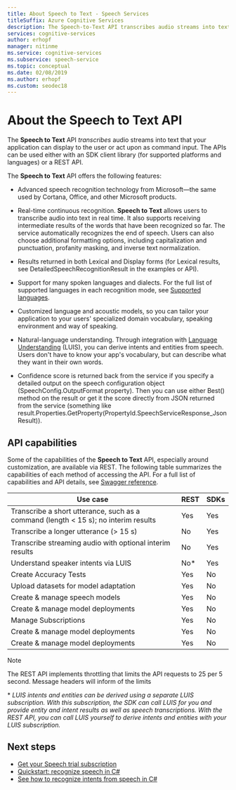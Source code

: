 ```yaml
---
title: About Speech to Text - Speech Services
titleSuffix: Azure Cognitive Services
description: The Speech-to-Text API transcribes audio streams into text that your app can display or act on as an input. The service is available via the SDK and a RESTful endpoint.
services: cognitive-services
author: erhopf
manager: nitinme
ms.service: cognitive-services
ms.subservice: speech-service
ms.topic: conceptual
ms.date: 02/08/2019
ms.author: erhopf
ms.custom: seodec18
---
```


# About the Speech to Text API

The **Speech to Text** API *transcribes* audio streams into text that your application can display to the user or act upon as command input. The APIs can be used either with an SDK client library (for supported platforms and languages) or a REST API.

The **Speech to Text** API offers the following features:

- Advanced speech recognition technology from Microsoft—the same used by Cortana, Office, and other Microsoft products.

- Real-time continuous recognition. **Speech to Text** allows users to transcribe audio into text in real time. It also supports receiving intermediate results of the words that have been recognized so far. The service automatically recognizes the end of speech. Users can also choose additional formatting options, including capitalization and punctuation, profanity masking, and inverse text normalization.

- Results returned in both Lexical and Display forms (for Lexical results, see DetailedSpeechRecognitionResult in the examples or API).

- Support for many spoken languages and dialects. For the full list of supported languages in each recognition mode, see [Supported languages](language-support.md#speech-to-text).

- Customized language and acoustic models, so you can tailor your application to your users' specialized domain vocabulary, speaking environment and way of speaking.

- Natural-language understanding. Through integration with [Language Understanding](https://docs.microsoft.com/azure/cognitive-services/luis/) (LUIS), you can derive intents and entities from speech. Users don't have to know your app's vocabulary, but can describe what they want in their own words.

- Confidence score is returned back from the service if you specify a detailed output on the speech configuration object (SpeechConfig.OutputFormat property). Then you can use either Best() method on the result or get it the score directly from JSON returned from the service (something like result.Properties.GetProperty(PropertyId.SpeechServiceResponse_JsonResult)).

## API capabilities

Some of the capabilities of the **Speech to Text** API, especially around customization, are available via REST. The following table summarizes the capabilities of each method of accessing the API. For a full list of capabilities and API details, see [Swagger reference](https://westus.cris.ai/swagger/ui/index).

| Use case | REST | SDKs |
|-----|-----|-----|
| Transcribe a short utterance, such as a command (length < 15 s); no interim results | Yes | Yes |
| Transcribe a longer utterance (> 15 s) | No | Yes |
| Transcribe streaming audio with optional interim results | No | Yes |
| Understand speaker intents via LUIS | No\* | Yes |
| Create Accuracy Tests | Yes | No |
| Upload datasets for model adaptation | Yes | No |
| Create & manage speech models | Yes | No |
| Create & manage model deployments | Yes | No |
| Manage Subscriptions | Yes | No |
| Create & manage model deployments | Yes | No |
| Create & manage model deployments | Yes | No |

> [!NOTE]
> The REST API implements throttling that limits the API requests to 25 per 5 second. Message headers will inform of the limits

\* *LUIS intents and entities can be derived using a separate LUIS subscription. With this subscription, the SDK can call LUIS for you and provide entity and intent results as well as speech transcriptions. With the REST API, you can call LUIS yourself to derive intents and entities with your LUIS subscription.*

## Next steps

* [Get your Speech trial subscription](https://azure.microsoft.com/try/cognitive-services/)
* [Quickstart: recognize speech in C#](quickstart-csharp-dotnet-windows.md)
* [See how to recognize intents from speech in C#](how-to-recognize-intents-from-speech-csharp.md)
